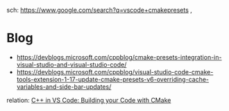 sch: https://www.google.com/search?q=vscode+cmakepresets , 

# Blog
- https://devblogs.microsoft.com/cppblog/cmake-presets-integration-in-visual-studio-and-visual-studio-code/
- https://devblogs.microsoft.com/cppblog/visual-studio-code-cmake-tools-extension-1-17-update-cmake-presets-v6-overriding-cache-variables-and-side-bar-updates/

relation: [C++ in VS Code: Building your Code with CMake](https://youtu.be/_BWU5mWqVA4?t=321)
